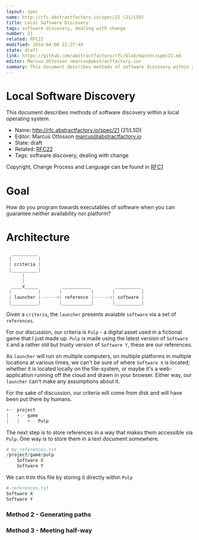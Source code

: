 ```yaml
---
layout: spec
name: http://rfc.abstractfactory.io/spec/21 (21/LSD)
title: Local Software Discovery
tags: software discovery, dealing with change
number: 21
related: RFC22
modified: 2014-04-08 12:27:49
state: draft
link: https://github.com/abstractfactory/rfc/blob/master/spec21.md
editor: Marcus Ottosson <marcus@abstractfactory.io>
summary: This document describes methods of software discovery within a local operating system.
---
```


# Local Software Discovery

This document describes methods of software discovery within a local operating system.

* Name: http://rfc.abstractfactory.io/spec/21 (21/LSD)
* Editor: Marcus Ottosson <marcus@abstractfactory.io>
* State: draft
* Related: [RFC22](http://rfc.abstractfactory.io/spec/22)
* Tags: software discovery, dealing with change

Copyright, Change Process and Language can be found in [RFC1](http://rfc.abstractfactory.io/spec/1)

# Goal

How do you program towards executables of software when you can guarantee neither availability nor platform?

# Architecture

```python
  __________ 
 |          |
 | criteria |
 |__________|
      |
      |
  ____v_____         ___________         __________
 |          |       |           |       |          |
 | launcher |------>| reference |------>| software |
 |__________|       |___________|       |__________|

```

Given a `criteria`, the `launcher` presents avaiable `software` via a set of `references`.

For our discussion, our criteria is `Pulp` - a digital asset used in a fictional game that I just made up. `Pulp` is made using the latest version of `Software X` and a rather old but trusty version of `Software Y`, these are our references.

As `launcher` will run on multiple computers, on multiple platforms in multiple locations at various times, we can't be sure of where `Software X` is located; whether it is located locally on the file-system, or maybe it's a web-application running off the cloud and drawn in your browser. Either way, our `launcher` can't make any assumptions about it.

For the sake of discussion, our criteria will come from disk and will have been put there by humans.

```python
+-- project
|   +-- game
|   |   +-- Pulp
```

The next step is to store references in a way that makes them accessible via `Pulp`. One way is to store them in a text document somewhere.

```python
# my_references.txt
/project/game/pulp
    Software X
    Software Y
```

We can trim this file by storing it directly within `Pulp`

```python
# references.txt
Software X
Software Y
```

### Method 2 - Generating paths


### Method 3 - Meeting half-way

